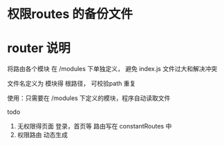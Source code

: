 # 权限routes 的备份文件


# router 说明
将路由各个模块 在 /modules 下单独定义， 避免 index.js 文件过大和解决冲突

文件名定义为 模块得 根路径， 可校验path 重复

使用：只需要在 /modules 下定义的模块，程序自动读取文件

todo
1. 无权限得页面 登录，首页等 路由写在  constantRoutes 中
2. 权限路由  动态生成